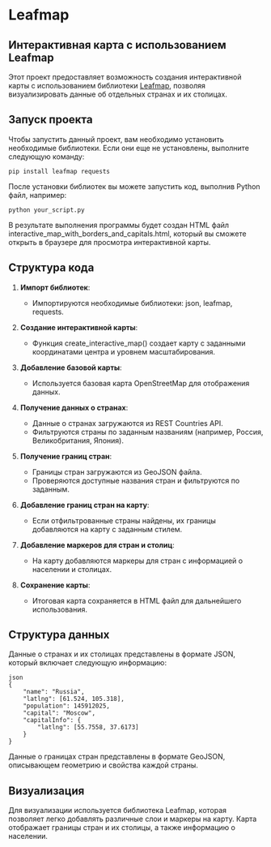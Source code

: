# Leafmap
## Интерактивная карта с использованием Leafmap

Этот проект предоставляет возможность создания интерактивной карты с использованием библиотеки [Leafmap](https://leafmap.org/), позволяя визуализировать данные об отдельных странах и их столицах.

## Запуск проекта

Чтобы запустить данный проект, вам необходимо установить необходимые библиотеки. Если они еще не установлены, выполните следующую команду:

```
pip install leafmap requests
```

После установки библиотек вы можете запустить код, выполнив Python файл, например:

```
python your_script.py
```

В результате выполнения программы будет создан HTML файл interactive_map_with_borders_and_capitals.html, который вы сможете открыть в браузере для просмотра интерактивной карты.

## Структура кода

1. **Импорт библиотек**:
   - Импортируются необходимые библиотеки: json, leafmap, requests.

2. **Создание интерактивной карты**:
   - Функция create_interactive_map() создает карту с заданными координатами центра и уровнем масштабирования.

3. **Добавление базовой карты**:
   - Используется базовая карта OpenStreetMap для отображения данных.

4. **Получение данных о странах**:
   - Данные о странах загружаются из REST Countries API.
   - Фильтруются страны по заданным названиям (например, Россия, Великобритания, Япония).

5. **Получение границ стран**:
   - Границы стран загружаются из GeoJSON файла.
   - Проверяются доступные названия стран и фильтруются по заданным.

6. **Добавление границ стран на карту**:
   - Если отфильтрованные страны найдены, их границы добавляются на карту с заданным стилем.

7. **Добавление маркеров для стран и столиц**:
   - На карту добавляются маркеры для стран с информацией о населении и столицах.

8. **Сохранение карты**:
   - Итоговая карта сохраняется в HTML файл для дальнейшего использования.

## Структура данных

Данные о странах и их столицах представлены в формате JSON, который включает следующую информацию:

```
json
{
    "name": "Russia",
    "latlng": [61.524, 105.318],
    "population": 145912025,
    "capital": "Moscow",
    "capitalInfo": {
        "latlng": [55.7558, 37.6173]
    }
}
```

Данные о границах стран представлены в формате GeoJSON, описывающем геометрию и свойства каждой страны.

## Визуализация

Для визуализации используется библиотека Leafmap, которая позволяет легко добавлять различные слои и маркеры на карту. Карта отображает границы стран и их столицы, а также информацию о населении.


